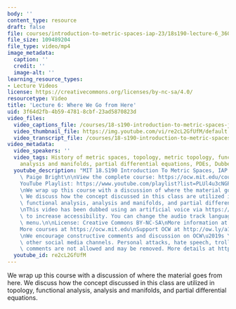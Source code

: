 ```yaml
---
body: ''
content_type: resource
draft: false
file: courses/introduction-to-metric-spaces-iap-23/18s190-lecture-6_360p_16_9.mp4
file_size: 109489204
file_type: video/mp4
image_metadata:
  caption: ''
  credit: ''
  image-alt: ''
learning_resource_types:
- Lecture Videos
license: https://creativecommons.org/licenses/by-nc-sa/4.0/
resourcetype: Video
title: 'Lecture 6: Where We Go from Here'
uid: 3f64d2fb-4b59-4781-8cbf-23ad5870823d
video_files:
  video_captions_file: /courses/18-s190-introduction-to-metric-spaces-january-iap-2023/1iloo3fh6OuSc9MnUa6muaBV1HqX1uBiM_transcript.webvtt
  video_thumbnail_file: https://img.youtube.com/vi/re2cL2GfUfM/default.jpg
  video_transcript_file: /courses/18-s190-introduction-to-metric-spaces-january-iap-2023/1iloo3fh6OuSc9MnUa6muaBV1HqX1uBiM_transcript.pdf
video_metadata:
  video_speakers: ''
  video_tags: History of metric spaces, topology, metric topology, functional analysis,
    analysis and manifolds, partial differential equations, PDEs, DubbedWithAloud
  youtube_description: "MIT 18.S190 Introduction To Metric Spaces, IAP 2023\nInstructor:\
    \ Paige Bright\n\nView the complete course: https://ocw.mit.edu/courses/18-s190-introduction-to-metric-spaces-january-iap-2023/\n\
    YouTube Playlist: https://www.youtube.com/playlist?list=PLUl4u3cNGP613ULTyHAqz04niYf722x7S\n\
    \nWe wrap up this course with a discussion of where the material goes from here.\
    \ We discuss how the concept discussed in this class are utilized in topology,\
    \ functional analysis, analysis and manifolds, and partial differential equations.\n\
    \nThis video has been dubbed using an artificial voice via https://aloud.area120.google.com\
    \ to increase accessibility. You can change the audio track language in the Settings\
    \ menu.\n\nLicense: Creative Commons BY-NC-SA\nMore information at https://ocw.mit.edu/terms\n\
    More courses at https://ocw.mit.edu\nSupport OCW at http://ow.ly/a1If50zVRlQ\n\
    \nWe encourage constructive comments and discussion on OCW\u2019s YouTube and\
    \ other social media channels. Personal attacks, hate speech, trolling, and inappropriate\
    \ comments are not allowed and may be removed. More details at https://ocw.mit.edu/comments."
  youtube_id: re2cL2GfUfM
---
```

We wrap up this course with a discussion of where the material goes from here. We discuss how the concept discussed in this class are utilized in topology, functional analysis, analysis and manifolds, and partial differential equations.